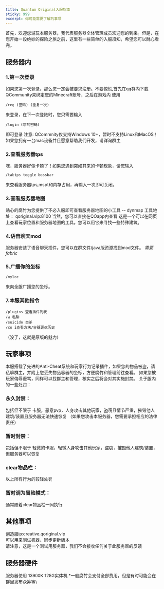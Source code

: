 ```yaml
---
title: Quantum Original入服指南
sticky: 999
excerpt: 你可能需要了解的事项
---
```

  首先，欢迎您游玩本服务器，我代表服务器全体管理成员欢迎您的到来。但是，在您开始一段绝妙的探险之旅之前，这里有一些简单的入服须知，希望您可以耐心看完。
## 服务器内

### 1.第一次登录
如果您第一次登录，那么您一定会被要求注册。不要惊慌,首先在qq群内下载QCommunity来绑定您的Minecraft账号，之后在游戏内
使用
```Command
/reg (密码) (重复一次)
```
来登录，在下一次登陆时，您只需要输入
```Command
/login (您的密码)
```
即可登录
注意: QCommnity仅支持Windows 10+，暂时不支持Linux和MacOS！如果您拥有一台mac设备并且愿意帮助我们开发，请详询群主

### 2.查看服务器tps
嘿，服务器好像卡顿了！如果您遇到突如其来的卡顿现象，请您输入
```Command
/tabtps toggle bossbar
```
来查看服务器tps,mspt和内存占用，再输入一次即可关闭。

### 3.查看服务器地图
贴心的腐竹为您提供了不必入服即可查看服务器地图的小工具  -- dynmap
工具地址： qoriginal.vip:8100
当然，您可以直接在QOapp内查看
这是一个可以在网页上查看玩家位置和服务器地图的工具，您可以用它来寻找一些特殊建筑。
### 4.语音聊天mod
服务器安装了语音聊天插件，您可以在群文件/java版资源找到mod文件。
*需要fabric*
### 5.广播你的坐标
``` command
/myloc
```
来向全服广播您的坐标。
### 7.本服其他指令

``` Command
/plugins 查看插件列表
/w 私聊
/suicide 自杀
/co i查看方块/容器更改历史
```
（没了，这就是原版的魅力）

## 玩家事项
本服搭载了先进的Anti-Cheat系统和玩家行为记录插件，如果您的物品被盗，请私聊群主，并附上您丢失物品容器的坐标，方便腐竹和管理前往查看。
如果您被玩家侮辱谩骂，同样可以找群主和管理，核实之后将会对其实施封禁。
关于服内的一些处罚：
### 永久封禁：
包括但不限于 卡服，恶意pvp，人身攻击其他玩家，盗窃且情节严重，摧毁他人建筑/装置且服务器无法快速恢复 （如果您攻击本服务器，您需要承担相应的法律责任）
### 暂时封禁：
包括但不限于 轻微的卡服，轻微人身攻击其他玩家，盗窃，摧毁他人建筑/装置，但服务器可以恢复
### clear物品栏：
以上所有行为的较轻处罚
### 暂时调为冒险模式：
通常随着clear物品栏一同执行

## 其他事项
创造服ip:creative.qoriginal.vip \
可以用来测试机器，同步更新版本 \
请注意，这是一个测试用服务器，我们不会接收任何关于此服务器的反馈
## 服务器硬件
服务器使用 13900K 128G实体机
*一般腐竹会支付全部费用，但是有时可能会在群里发布众筹等\
